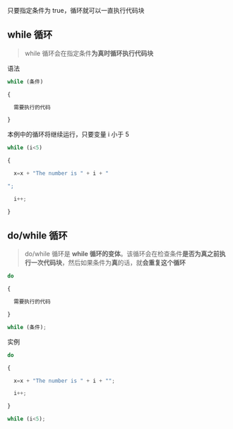 只要指定条件为 true，循环就可以一直执行代码块

## while 循环

> while 循环会在指定条件**为真时循环执行代码块**

语法

```js
while (条件)

{

  需要执行的代码

}
```

本例中的循环将继续运行，只要变量 i 小于 5

```js
while (i<5)

{

  x=x + "The number is " + i + "

";

  i++;

}
```

## do/while 循环

> do/while 循环是 **while 循环的变体**。该循环会在检查条件**是否为真之前执行一次代码块**，然后如果条件为**真**的话，就**会重复这个循环**

```js
do

{

  需要执行的代码

}

while (条件);
```

实例

```js
do

{

  x=x + "The number is " + i + "";

  i++;

}

while (i<5);
```

